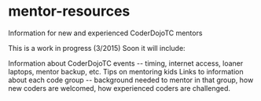# mentor-resources
Information for new and experienced CoderDojoTC mentors

This is a work in progress (3/2015)  Soon it will include:

Information about CoderDojoTC events -- timing, internet access, loaner laptops, mentor backup, etc.
Tips on mentoring kids
Links to information about each code group -- background needed to mentor in that group, how new coders are welcomed, how experienced coders are challenged.
